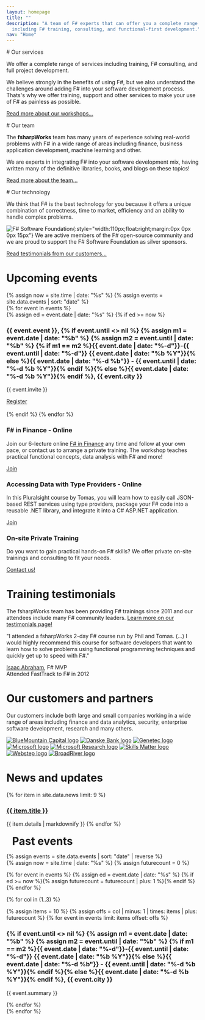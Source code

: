 ```yaml
---
layout: homepage
title: ""
description: "A team of F# experts that can offer you a complete range of services 
  including F# training, consulting, and functional-first development."
nav: "Home"
---
```


<div class="row" markdown="1">
<div class="col-md-4" markdown="1">
# Our services

We offer a complete range of services including training, F# consulting, and full project development.

We believe strongly in the benefits of using F#, but we also understand the challenges
around adding F# into your software development process.  Thats's why we offer training, support and other
services to make your use of F# as painless as possible.

[Read more about our workshops...](workshops.html)

</div>
<div class="col-md-4"  markdown="1">
# Our team

The **fsharpWorks** team has many years of experience solving real-world problems with F# in a wide range of areas
including finance, business application development, machine learning and other.

We are experts in integrating F#
into your software development mix, having written many of the definitive libraries, books, and blogs on these topics!

[Read more about the team...](team.html)

</div>
<div class="col-md-4"  markdown="1">
# Our technology

We think that F# is the best technology for you because it offers a unique combination of
correctness, time to market, efficiency and an ability to handle complex problems.

![F# Software Foundation](https://fsharpworks.com/images/fsharp_logo.png){:style="width:110px;float:right;margin:0px 0px 0px 15px"}
We are active members of the F# open-source community and we
are proud to support the F# Software Foundation as silver sponsors.

[Read testimonials from our customers...](testimonials.html)

</div>
</div>


<div class="row fw-events">
<div class="col-sm-7 fw-future">

  <h1>Upcoming events</h1>

  {% assign now = site.time | date: "%s" %}
  {% assign events = site.data.events | sort: "date" %}  
  {% for event in events %}  
    {% assign ed = event.date | date: "%s" %}
    {% if ed >= now %}
      <div class="row">
      <div class="col-sm-10">
        <h3>{{ event.event }},
        {% if event.until <> nil %}
          {% assign m1 = event.date | date: "%b" %}
          {% assign m2 = event.until | date: "%b" %}
          {% if m1 == m2 %}{{ event.date | date: "%-d"}}-{{ event.until | date: "%-d"}} {{ event.date | date: "%b %Y"}}{% 
             else %}{{ event.date | date: "%-d %b"}} - {{ event.until | date: "%-d %b %Y"}}{% endif %}{% 
          else 
        %}{{ event.date | date: "%-d %b %Y"}}{% endif %}, {{ event.city }}</h3>
        <p>{{ event.invite }}</p>
      </div>
      <div class="col-sm-2">
        <a href="{{ event.url }}" class="btn btn-primary" role="button">Register</a>
      </div>
      </div>
      <script type="application/ld+json">
      { 
        "@context": "http://schema.org",
        "@type": "EducationEvent",
        "location": { "@type": "Place", "name": "{{ event.city }}, {{ event.country }}", "address": "{{ event.city }}, {{ event.country }}" },
        "description": "{{ event.invite }}",
        "name": "{{ event.event }}",
        "startDate": "{{ event.date | date: "%F" }}",
        "endDate": "{% if event.until <> nil %}{{ event.until | date: "%F" }}{% else %}{{ event.date | date: "%F" }}{% endif %}",
        "url": "{{ event.url }}",
        "image": "https://fsharpworks.com/images/hp/1.jpg",
        "eventStatus": "http://schema.org/EventScheduled"
      }
      </script>      
    {% endif %}
  {% endfor %}

  <h3>F# in Finance - Online</h3>
  <div class="row">
  <div class="col-sm-10">
    <p>Join our 6-lecture online <a href="/workshops/finance.html">F# in Finance</a>
    any time and follow at your own pace, or contact us to arrange a private training.
    The workshop teaches practical functional concepts, data analysis with F# and more!</p>
  </div>
  <div class="col-sm-2">
    <a href="http://quantshub.com/content/self-paced-f-and-functional-programming-finance-tomas-petricek" class="btn btn-success" role="button">Join</a>
  </div>
  </div>

  <h3>Accessing Data with Type Providers - Online</h3>
  <div class="row">
  <div class="col-sm-10">
    <p>In this Pluralsight course by Tomas, you will learn how to easily
    call JSON-based REST services using type providers, package your F# code into a
    reusable .NET library, and integrate it into a C# ASP.NET application.</p>
  </div>
  <div class="col-sm-2">
    <a href="https://www.pluralsight.com/courses/accessing-data-fsharp-type-providers" class="btn btn-success" role="button">Join</a>
  </div>
  </div>

  <h3>On-site Private Training</h3>
  <div class="row">
  <div class="col-sm-10">
    <p>Do you want to gain practical hands-on F# skills? We offer private on-site trainings
    and consulting to fit your needs.</p>
  </div>
  <div class="col-sm-2">
    <a href="mailto:info@fsharpworks.com" class="btn btn-success" role="button">Contact us!</a>
  </div>
  </div>

<div class="fw-testimonials">
  <h1>Training testimonials</h1>
  <p>The fsharpWorks team has been providing F# trainings since 2011 and our attendees
  include many F# community leaders. <a href="testimonials.html">Learn more on our testimonials page!</a></p>

  <p class="fw-quote">
    "I attended a fsharpWorks 2-day F# course run by Phil and Tomas. (...) I would highly
    recommend this course for software developers that want to learn how to solve problems
    using functional programming techniques and quickly get up to speed with F#."
  </p>

  <p class="fw-quote-author">
    <a href="https://twitter.com/isaac_abraham/">Isaac Abraham</a>, F# MVP<br />
    Attended FastTrack to F# in 2012
  </p>
</div>

<h1>Our customers and partners</h1>

<p>Our customers include both large and small companies working in a wide range of areas
including finance and data analytics, security, enterprise software development,
research and many others.</p>

<div class="fw-logos fw-logos-hp">
  <a href="https://www.bluemountaincapital.com/"><img src="https://fsharpworks.com/images/partners/bmc.png" alt="BlueMountain Capital logo" /></a>
  <a href="http://www.danskebank.dk/"><img src="https://fsharpworks.com/images/partners/db.png" alt="Danske Bank logo" /></a>
  <a href="http://www.genetec.com/"><img src="https://fsharpworks.com/images/partners/genetec.png" alt="Genetec logo" /></a>
  <a href="http://www.microsoft.com/"><img src="https://fsharpworks.com/images/partners/msft.png" alt="Microsoft logo" /></a>
  <a href="http://research.microsoft.com/"><img src="https://fsharpworks.com/images/partners/msr.png" alt="Microsoft Research logo" /></a>
  <a href="http://www.skillsmatter.com/"><img src="https://fsharpworks.com/images/partners/skillsmatter.png" alt="Skills Matter logo" /></a>
  <a href="http://www.webstep.no/"><img src="https://fsharpworks.com/images/partners/webstep.png" alt="Webstep logo"/></a>
  <a href="http://broadrivercap.com/"><img src="https://fsharpworks.com/images/partners/broadriver.png" alt="BroadRiver logo"/></a>
</div>

</div> <!-- END # Col -->
<div class="col-sm-1"></div>
<div class="col-sm-4 fw-past">

<h1>News and updates</h1>
{% for item in site.data.news limit: 9 %}  
  <h3><a href="{{ item.url }}">{{ item.title }}</a></h3>
  {{ item.details | markdownify }}
{% endfor %}


</div> <!-- END # Col -->
</div> <!-- END # Row -->

<div class="row fw-events">
  <h1 style="margin:20px 0px 0px 15px">Past events</h1>  
  
  {% assign events = site.data.events | sort: "date" | reverse %}  
  {% assign now = site.time | date: "%s" %}
  {% assign futurecount = 0 %}
  
  {% for event in events %}
    {% assign ed = event.date | date: "%s" %}
    {% if ed >= now %}{% assign futurecount = futurecount | plus: 1 %}{% endif %}
  {% endfor %}
  
  {% for col in (1..3) %}
    <div class="col-sm-4">
    {% assign items = 10 %}
    {% assign offs = col | minus: 1 | times: items | plus: futurecount %}
    {% for event in events limit: items offset: offs %}  
      <h3>
      {% if event.until <> nil %}
        {% assign m1 = event.date | date: "%b" %}
        {% assign m2 = event.until | date: "%b" %}
        {% if m1 == m2 %}{{ event.date | date: "%-d"}}-{{ event.until | date: "%-d"}} {{ event.date | date: "%b %Y"}}{% 
           else %}{{ event.date | date: "%-d %b"}} - {{ event.until | date: "%-d %b %Y"}}{% endif %}{% 
        else 
      %}{{ event.date | date: "%-d %b %Y"}}{% endif %}, {{ event.city }}
      </h3>
      <p>
        {{ event.summary }}
      </p>
    {% endfor %}
    </div>
  {% endfor %}
</div>
